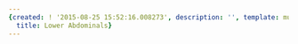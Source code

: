 ```yaml
---
{created: ! '2015-08-25 15:52:16.008273', description: '', template: muscle.html,
  title: Lower Abdominals}
---
```


